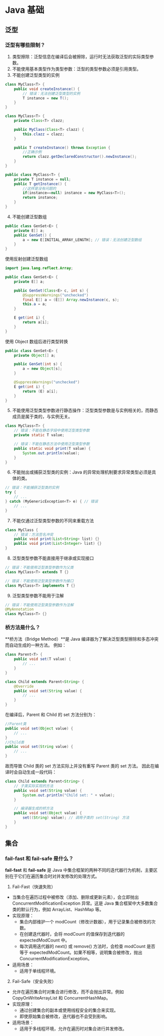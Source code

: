 # Java 基础

## 泛型

### 泛型有哪些限制？

1. 类型擦除：泛型信息在编译后会被擦除，运行时无法获取泛型的实际类型参数。
2. 不能使用基本类型作为类型参数：泛型的类型参数必须是引用类型。
3. 不能创建泛型类型的实例

```java
class MyClass<T> {
    public void createInstance() {
        // 错误：无法创建泛型类型的实例
        T instance = new T();
    }
}
```

```java
class MyClass<T> {
    private Class<T> clazz;

    public MyClass(Class<T> clazz) {
        this.clazz = clazz;
    }

    public T createInstance() throws Exception {
        //正确示例
        return clazz.getDeclaredConstructor().newInstance();
    }
}
```

```java
public class MyClass<T> {
    private T instance = null;
    public T getInstance() {
        //这样是没有问题的
        if(instance==null) instance = new MyClass<T>();
        return instance;
    }
}
```

4. 不能创建泛型数组

```java
public class GenSet<E> {
    private E[] a;
    public GenSet() {
        a = new E[INITIAL_ARRAY_LENGTH]; // 错误：无法创建泛型数组
    }
}
```

使用反射创建泛型数组

```java
import java.lang.reflect.Array;

public class GenSet<E> {
    private E[] a;

    public GenSet(Class<E> c, int s) {
        @SuppressWarnings("unchecked")
        final E[] a = (E[]) Array.newInstance(c, s);
        this.a = a;
    }

    E get(int i) {
        return a[i];
    }
}
```

使用 Object 数组后进行类型转换

```java
public class GenSet<E> {
    private Object[] a;

    public GenSet(int s) {
        a = new Object[s];
    }

    @SuppressWarnings("unchecked")
    E get(int i) {
        return (E) a[i];
    }
}
```

5. 不能使用泛型类型参数进行静态操作：泛型类型参数是与实例相关的，而静态成员是属于类的，与实例无关。

```java
class MyClass<T> {
    // 错误：不能在静态字段中使用泛型类型参数
    private static T value;

    // 错误：不能在静态方法中使用泛型类型参数
    public static void print(T value) {
        System.out.println(value);
    }
}
```

6. 不能抛出或捕获泛型类的实例：Java 的异常处理机制要求异常类型必须是具体的类。

```java
// 错误：不能捕获泛型类的实例
try {
    // ...
} catch (MyGenericException<T> e) { // 错误
    // ...
}
```

7. 不能仅通过泛型类型参数的不同来重载方法

```java
class MyClass {
    // 错误：方法签名冲突
    public void print(List<String> list) {}
    public void print(List<Integer> list) {}
}
```

8. 泛型类型参数不能直接用于继承或实现接口

```java
// 错误：不能使用泛型类型参数作为父类
class MyClass<T> extends T {}

// 错误：不能使用泛型类型参数作为接口
class MyClass<T> implements T {}
```

9. 泛型类型参数不能用于注解

```java
// 错误：不能使用泛型类型参数作为注解
@MyAnnotation
class MyClass<T> {}
```

### 桥方法是什么？

**桥方法（Bridge Method）**是 Java 编译器为了解决泛型类型擦除和多态冲突而自动生成的一种方法。
例如：

```java
class Parent<T> {
    public void set(T value) {
        // ...
    }
}

class Child extends Parent<String> {
    @Override
    public void set(String value) {
        // ...
    }
}
```

在编译后，Parent 和 Child 的 set 方法分别为：

```java
//Parent类
public void set(Object value) {
    // ...
}
//Child类
public void set(String value) {
    // ...
}
```

故而导致 Child 类的 set 方法实际上并没有重写 Parent 类的 set 方法。
因此在编译时会自动生成一段代码：

```java
class Child extends Parent<String> {
    // 子类实际实现的方法
    public void set(String value) {
        System.out.println("Child set: " + value);
    }

    // 编译器生成的桥方法
    public void set(Object value) {
        set((String) value); // 调用子类的 set(String) 方法
    }
}
```

## 集合

### fail-fast 和 fail-safe 是什么？

**fail-fast** 和 **fail-safe** 是 Java 中集合框架的两种不同的迭代器行为机制，主要区别在于它们在遍历集合时对并发修改的处理方式。

1. Fail-Fast（快速失败）

- 当集合在遍历过程中被修改（添加、删除或更新元素），会立即抛出 ConcurrentModificationException 异常。这是 Java 集合框架中大多数集合类的默认行为，例如 ArrayList、HashMap 等。
- 实现原理：
  - 集合内部维护一个 modCount（修改计数器），用于记录集合被修改的次数。
  - 在创建迭代器时，会将 modCount 的值保存到迭代器的 expectedModCount 中。
  - 每次调用迭代器的 next() 或 remove() 方法时，会检查 modCount 是否等于 expectedModCount。如果不相等，说明集合被修改，抛出 ConcurrentModificationException。
- 适用场景：
  - 适用于单线程环境。

2. Fail-Safe（安全失败）

- 允许在遍历集合时对集合进行修改，而不会抛出异常。例如 CopyOnWriteArrayList 和 ConcurrentHashMap。
- 实现原理：
  - 通过创建集合的副本或使用线程安全的集合来实现。
  - 即使原始集合被修改，迭代器也不会受到影响。
- 适用场景：
  - 适用于多线程环境，允许在遍历时对集合进行并发修改。
